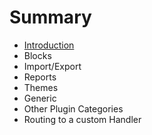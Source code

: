 # Summary

* [Introduction](.)
* Blocks
* Import/Export
* Reports
* Themes
* Generic
* Other Plugin Categories
* Routing to a custom Handler
